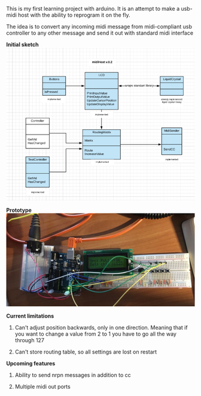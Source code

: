 This is my first learning project with arduino. 
It is an attempt to make a usb-midi host with the ability to reprogram it on the fly.

The idea is to convert any incoming midi message from midi-compliant usb controller to any other message and send it out with standard midi interface

**Initial sketch**
![Sketch](img/sketch.png)

**Prototype**
![Prototype](img/prototype.jpg)

**Current limitations**
1. Can't adjust position backwards, only in one direction. 
Meaning that if you want to change a value from 2 to 1 
you have to go all the way through 127

2. Can't store routing table, so all settings are lost on restart

**Upcoming features**
1. Ability to send nrpn messages in addition to cc

2. Multiple midi out ports 